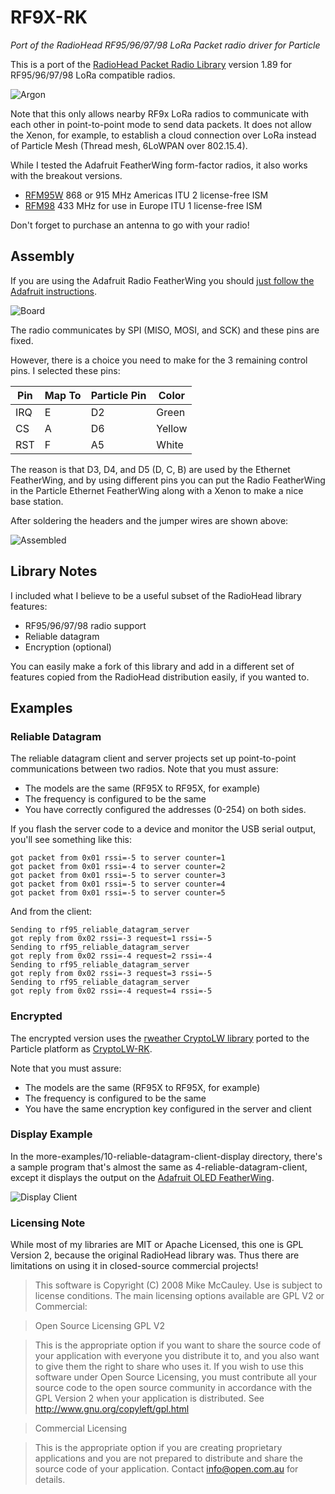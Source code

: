 # RF9X-RK

*Port of the RadioHead RF95/96/97/98 LoRa Packet radio driver for Particle*

This is a port of the [RadioHead Packet Radio Library](http://www.airspayce.com/mikem/arduino/RadioHead/) version 1.89 for RF95/96/97/98 LoRa compatible radios.

![Argon](images/server.jpg)

Note that this only allows nearby RF9x LoRa radios to communicate with each other in point-to-point mode to send data packets. It does not allow the Xenon, for example, to establish a cloud connection over LoRa instead of Particle Mesh (Thread mesh, 6LoWPAN over 802.15.4).

While I tested the Adafruit FeatherWing form-factor radios, it also works with the breakout versions.

- [RFM95W](https://www.adafruit.com/product/3231) 868 or 915 MHz  Americas ITU 2 license-free ISM
- [RFM98](https://www.adafruit.com/product/3232) 433 MHz for use in Europe ITU 1 license-free ISM

Don't forget to purchase an antenna to go with your radio! 

## Assembly

If you are using the Adafruit Radio FeatherWing you should [just follow the Adafruit instructions](https://learn.adafruit.com/radio-featherwing/overview).

![Board](images/board.jpg)

The radio communicates by SPI (MISO, MOSI, and SCK) and these pins are fixed. 

However, there is a choice you need to make for the 3 remaining control pins. I selected these pins:

| Pin | Map To | Particle Pin | Color |
| --- | --- | --- | --- |
| IRQ | E | D2 | Green |
| CS | A | D6 | Yellow |
| RST | F | A5 | White |

The reason is that D3, D4, and D5 (D, C, B) are used by the Ethernet FeatherWing, and by using different pins you can put the Radio FeatherWing in the Particle Ethernet FeatherWing along with a Xenon to make a nice base station.

After soldering the headers and the jumper wires are shown above:

![Assembled](images/assembled.jpg)



## Library Notes

I included what I believe to be a useful subset of the RadioHead library features:

- RF95/96/97/98 radio support
- Reliable datagram
- Encryption (optional)

You can easily make a fork of this library and add in a different set of features copied from the RadioHead distribution easily, if you wanted to.


## Examples

### Reliable Datagram

The reliable datagram client and server projects set up point-to-point communications between two radios. Note that you must assure:

- The models are the same (RF95X to RF95X, for example)
- The frequency is configured to be the same
- You have correctly configured the addresses (0-254) on both sides.

If you flash the server code to a device and monitor the USB serial output, you'll see something like this:

```
got packet from 0x01 rssi=-5 to server counter=1
got packet from 0x01 rssi=-4 to server counter=2
got packet from 0x01 rssi=-5 to server counter=3
got packet from 0x01 rssi=-5 to server counter=4
got packet from 0x01 rssi=-5 to server counter=5
```

And from the client:

```
Sending to rf95_reliable_datagram_server
got reply from 0x02 rssi=-3 request=1 rssi=-5
Sending to rf95_reliable_datagram_server
got reply from 0x02 rssi=-4 request=2 rssi=-4
Sending to rf95_reliable_datagram_server
got reply from 0x02 rssi=-3 request=3 rssi=-5
Sending to rf95_reliable_datagram_server
got reply from 0x02 rssi=-4 request=4 rssi=-5
```


### Encrypted

The encrypted version uses the [rweather CryptoLW library](https://github.com/rweather/arduinolibs) ported to the Particle platform as [CryptoLW-RK](https://github.com/rickkas7/CryptoLW-RK).

Note that you must assure:

- The models are the same (RF95X to RF95X, for example)
- The frequency is configured to be the same
- You have the same encryption key configured in the server and client


### Display Example

In the more-examples/10-reliable-datagram-client-display directory, there's a sample program that's almost the same as 4-reliable-datagram-client, except it displays the output on the [Adafruit OLED FeatherWing](https://www.adafruit.com/product/2900).

![Display Client](images/client.jpg)


### Licensing Note

While most of my libraries are MIT or Apache Licensed, this one is GPL Version 2, because the original RadioHead library was. Thus there are limitations on using it in closed-source commercial projects!

> This software is Copyright (C) 2008 Mike McCauley. Use is subject to license
conditions. The main licensing options available are GPL V2 or Commercial:

> Open Source Licensing GPL V2

> This is the appropriate option if you want to share the source code of your
application with everyone you distribute it to, and you also want to give them
the right to share who uses it. If you wish to use this software under Open
Source Licensing, you must contribute all your source code to the open source
community in accordance with the GPL Version 2 when your application is
distributed. See http://www.gnu.org/copyleft/gpl.html

> Commercial Licensing

> This is the appropriate option if you are creating proprietary applications
and you are not prepared to distribute and share the source code of your
application. Contact info@open.com.au for details.


